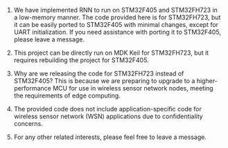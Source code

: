 1. We have implemented RNN to run on STM32F405 and STM32FH723 in a low-memory manner. The code provided here is for STM32FH723, but it can be easily ported to STM32F405 with minimal changes, except for UART initialization. If you need assistance with porting it to STM32F405, please leave a message.

2. This project can be directly run on MDK Keil for STM32FH723, but it requires rebuilding the project for STM32F405.

3. Why are we releasing the code for STM32FH723 instead of STM32F405? This is because we are preparing to upgrade to a higher-performance MCU for use in wireless sensor network nodes, meeting the requirements of edge computing.

4. The provided code does not include application-specific code for wireless sensor network (WSN) applications due to confidentiality concerns.

5. For any other related interests, please feel free to leave a message.
